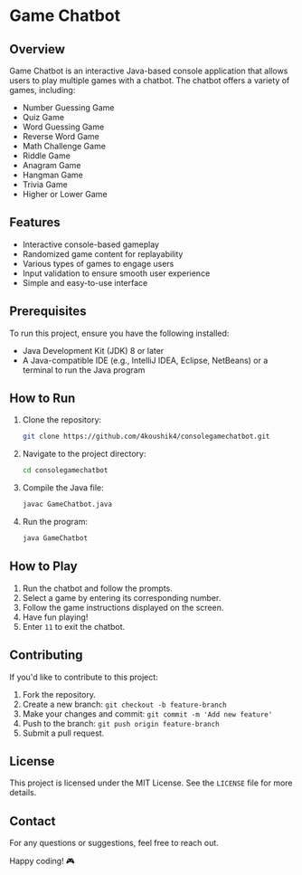 # Game Chatbot

## Overview
Game Chatbot is an interactive Java-based console application that allows users to play multiple games with a chatbot. The chatbot offers a variety of games, including:
- Number Guessing Game
- Quiz Game
- Word Guessing Game
- Reverse Word Game
- Math Challenge Game
- Riddle Game
- Anagram Game
- Hangman Game
- Trivia Game
- Higher or Lower Game

## Features
- Interactive console-based gameplay
- Randomized game content for replayability
- Various types of games to engage users
- Input validation to ensure smooth user experience
- Simple and easy-to-use interface

## Prerequisites
To run this project, ensure you have the following installed:
- Java Development Kit (JDK) 8 or later
- A Java-compatible IDE (e.g., IntelliJ IDEA, Eclipse, NetBeans) or a terminal to run the Java program

## How to Run
1. Clone the repository:
   ```bash
   git clone https://github.com/4koushik4/consolegamechatbot.git
   ```
2. Navigate to the project directory:
   ```bash
   cd consolegamechatbot
   ```
3. Compile the Java file:
   ```bash
   javac GameChatbot.java
   ```
4. Run the program:
   ```bash
   java GameChatbot
   ```

## How to Play
1. Run the chatbot and follow the prompts.
2. Select a game by entering its corresponding number.
3. Follow the game instructions displayed on the screen.
4. Have fun playing!
5. Enter `11` to exit the chatbot.

## Contributing
If you'd like to contribute to this project:
1. Fork the repository.
2. Create a new branch: `git checkout -b feature-branch`
3. Make your changes and commit: `git commit -m 'Add new feature'`
4. Push to the branch: `git push origin feature-branch`
5. Submit a pull request.

## License
This project is licensed under the MIT License. See the `LICENSE` file for more details.

## Contact
For any questions or suggestions, feel free to reach out.

Happy coding! 🎮

